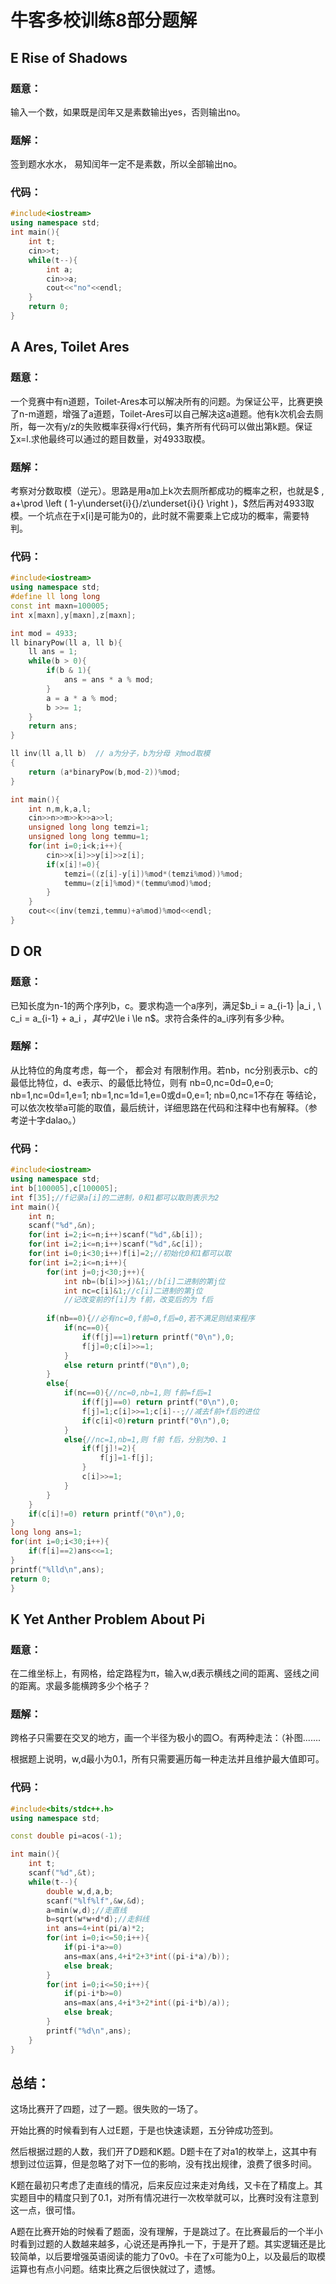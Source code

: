 # 牛客多校训练8部分题解

## E  Rise of Shadows
### 题意：

输入一个数，如果既是闰年又是素数输出yes，否则输出no。

### 题解：

签到题水水水， 易知闰年一定不是素数，所以全部输出no。

### 代码：

```c++
#include<iostream>
using namespace std;
int main(){
	int t;
	cin>>t;
	while(t--){
		int a;
		cin>>a;
		cout<<"no"<<endl;
	}
    return 0;
} 
```



## A Ares, Toilet Ares

### 题意：

一个竞赛中有n道题，Toilet-Ares本可以解决所有的问题。为保证公平，比赛更换了n-m道题，增强了a道题，Toilet-Ares可以自己解决这a道题。他有k次机会去厕所，每一次有y/z的失败概率获得x行代码，集齐所有代码可以做出第k题。保证∑x=l.求他最终可以通过的题目数量，对4933取模。

### 题解：

考察对分数取模（逆元）。思路是用a加上k次去厕所都成功的概率之积，也就是$ \, a+\prod \left ( 1-y\underset{i}{}/z\underset{i}{} \right )，$​​然后再对4933取模。一个坑点在于x[i]是可能为0的，此时就不需要乘上它成功的概率，需要特判。

### 代码：

```c++
#include<iostream>
using namespace std;
#define ll long long
const int maxn=100005;
int x[maxn],y[maxn],z[maxn];

int mod = 4933;
ll binaryPow(ll a, ll b){
	ll ans = 1;
	while(b > 0){
		if(b & 1){
			ans = ans * a % mod;
		}
		a = a * a % mod;
		b >>= 1; 
	} 
	return ans;
}

ll inv(ll a,ll b)  // a为分子，b为分母 对mod取模
{
    return (a*binaryPow(b,mod-2))%mod;
}

int main(){
	int n,m,k,a,l;
	cin>>n>>m>>k>>a>>l;
	unsigned long long temzi=1;
	unsigned long long temmu=1;
	for(int i=0;i<k;i++){
		cin>>x[i]>>y[i]>>z[i];
		if(x[i]!=0){
			temzi=((z[i]-y[i])%mod*(temzi%mod))%mod;
			temmu=(z[i]%mod)*(temmu%mod)%mod;
		}
	}
	cout<<(inv(temzi,temmu)+a%mod)%mod<<endl;	
}
```

## D OR

### 题意：

已知长度为n-1的两个序列b，c。要求构造一个a序列，满足$b_i = a_{i-1} |a_i  ,  \ c_i = a_{i-1} + a_i $​，其中$2\le i \le n$​​。求符合条件的a_i序列有多少种。

### 题解：

从比特位的角度考虑，每一个， 都会对 有限制作用。若nb，nc分别表示b、c的最低比特位，d、e表示、的最低比特位，则有
nb=0,nc=0d=0,e=0;
nb=1,nc=0d=1,e=1;
nb=1,nc=1d=1,e=0或d=0,e=1; 
nb=0,nc=1不存在 
等结论，可以依次枚举a可能的取值，最后统计，详细思路在代码和注释中也有解释。（参考逆十字dalao。）

### 代码：



```c++
#include<iostream>
using namespace std;
int b[100005],c[100005];
int f[35];//f记录a[i]的二进制，0和1都可以取则表示为2 
int main(){
	int n;
	scanf("%d",&n);
	for(int i=2;i<=n;i++)scanf("%d",&b[i]);
	for(int i=2;i<=n;i++)scanf("%d",&c[i]);
	for(int i=0;i<30;i++)f[i]=2;//初始化0和1都可以取 
	for(int i=2;i<=n;i++){
		for(int j=0;j<30;j++){
			int nb=(b[i]>>j)&1;//b[i]二进制的第j位 
			int nc=c[i]&1;//c[i]二进制的第j位 
			//记改变前的f[i]为 f前，改变后的为 f后 
			
		if(nb==0){//必有nc=0,f前=0,f后=0,若不满足则结束程序 
			if(nc==0){
				if(f[j]==1)return printf("0\n"),0;
				f[j]=0;c[i]>>=1;
			} 
			else return printf("0\n"),0;	
		}
		else{
			if(nc==0){//nc=0,nb=1,则 f前=f后=1 
				if(f[j]==0) return printf("0\n"),0;
				f[j]=1;c[i]>>=1;c[i]--;//减去f前+f后的进位 
				if(c[i]<0)return printf("0\n"),0;
			}
			else{//nc=1,nb=1,则 f前 f后，分别为0、1 
				if(f[j]!=2){
					f[j]=1-f[j];
				} 
				c[i]>>=1;
			} 			
		}
	} 
	if(c[i]!=0) return printf("0\n"),0;
} 
long long ans=1;
for(int i=0;i<30;i++){
	if(f[i]==2)ans<<=1;
}
printf("%lld\n",ans);
return 0;
}
```


## K  Yet Anther Problem About Pi

### 题意：

在二维坐标上，有网格，给定路程为π，输入w,d表示横线之间的距离、竖线之间的距离。求最多能横跨多少个格子？

### 题解：

跨格子只需要在交叉的地方，画一个半径为极小的圆○。有两种走法：（补图.......

根据题上说明，w,d最小为0.1，所有只需要遍历每一种走法并且维护最大值即可。

### 代码：

```c++
#include<bits/stdc++.h>
using namespace std;

const double pi=acos(-1);

int main(){
    int t;
    scanf("%d",&t);
    while(t--){
        double w,d,a,b;
        scanf("%lf%lf",&w,&d);
        a=min(w,d);//走直线
        b=sqrt(w*w+d*d);//走斜线
        int ans=4+int(pi/a)*2;
        for(int i=0;i<=50;i++){
            if(pi-i*a>=0)
            ans=max(ans,4+i*2+3*int((pi-i*a)/b));
            else break;
        }
        for(int i=0;i<=50;i++){
            if(pi-i*b>=0)
            ans=max(ans,4+i*3+2*int((pi-i*b)/a));
            else break;
        }
        printf("%d\n",ans);
    }
}
```





## 总结：

这场比赛开了四题，过了一题。很失败的一场了。

开始比赛的时候看到有人过E题，于是也快速读题，五分钟成功签到。

然后根据过题的人数，我们开了D题和K题。D题卡在了对a1的枚举上，这其中有想到过位运算，但是忽略了对下一位的影响，没有找出规律，浪费了很多时间。

K题在最初只考虑了走直线的情况，后来反应过来走对角线，又卡在了精度上。其实题目中的精度只到了0.1，对所有情况进行一次枚举就可以，比赛时没有注意到这一点，很可惜。

A题在比赛开始的时候看了题面，没有理解，于是跳过了。在比赛最后的一个半小时看到过题的人数越来越多，心说还是再挣扎一下，于是开了题。其实逻辑还是比较简单，以后要增强英语阅读的能力了0v0。卡在了x可能为0上，以及最后的取模运算也有点小问题。结束比赛之后很快就过了，遗憾。
